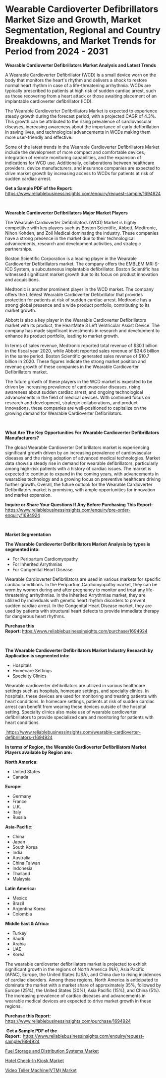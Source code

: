 <p><h1>Wearable Cardioverter Defibrillators Market Size and Growth, Market Segmentation, Regional and Country Breakdowns, and Market Trends for Period from 2024 -  2031</h1></p><p><strong>Wearable Cardioverter Defibrillators Market Analysis and Latest Trends</strong></p>
<p><p>A Wearable Cardioverter Defibrillator (WCD) is a small device worn on the body that monitors the heart's rhythm and delivers a shock to restore normal heart rhythm in case of a life-threatening arrhythmia. WCDs are typically prescribed to patients at high risk of sudden cardiac arrest, such as those recovering from a heart attack or those awaiting placement of an implantable cardioverter defibrillator (ICD).</p><p>The Wearable Cardioverter Defibrillators Market is expected to experience steady growth during the forecast period, with a projected CAGR of 4.3%. This growth can be attributed to the rising prevalence of cardiovascular diseases, increasing awareness about the importance of early defibrillation in saving lives, and technological advancements in WCDs making them more user-friendly and effective.</p><p>Some of the latest trends in the Wearable Cardioverter Defibrillators Market include the development of more compact and comfortable devices, integration of remote monitoring capabilities, and the expansion of indications for WCD use. Additionally, collaborations between healthcare providers, device manufacturers, and insurance companies are expected to drive market growth by increasing access to WCDs for patients at risk of sudden cardiac arrest.</p></p>
<p><strong>Get a Sample PDF of the Report:&nbsp;</strong> <a href="https://www.reliablebusinessinsights.com/enquiry/request-sample/1694924">https://www.reliablebusinessinsights.com/enquiry/request-sample/1694924</a></p>
<p>&nbsp;</p>
<p><strong>Wearable Cardioverter Defibrillators Major Market Players</strong></p>
<p><p>The Wearable Cardioverter Defibrillators (WCD) Market is highly competitive with key players such as Boston Scientific, Abbott, Medtronic, Nihon Kohden, and Zoll Medical dominating the industry. These companies have a strong presence in the market due to their technological advancements, research and development activities, and strategic partnerships.</p><p>Boston Scientific Corporation is a leading player in the Wearable Cardioverter Defibrillators market. The company offers the EMBLEM MRI S-ICD System, a subcutaneous implantable defibrillator. Boston Scientific has witnessed significant market growth due to its focus on product innovation and acquisitions.</p><p>Medtronic is another prominent player in the WCD market. The company offers the LifeVest Wearable Cardioverter Defibrillator that provides protection for patients at risk of sudden cardiac arrest. Medtronic has a strong global presence and a wide product portfolio, contributing to its market growth.</p><p>Abbott is also a key player in the Wearable Cardioverter Defibrillators market with its product, the HeartMate 3 Left Ventricular Assist Device. The company has made significant investments in research and development to enhance its product portfolio, leading to market growth.</p><p>In terms of sales revenue, Medtronic reported total revenue of $30.1 billion in the fiscal year 2020, while Abbott reported sales revenue of $34.6 billion in the same period. Boston Scientific generated sales revenue of $10.7 billion in 2020. These figures indicate the strong market position and revenue growth of these companies in the Wearable Cardioverter Defibrillators market.</p><p>The future growth of these players in the WCD market is expected to be driven by increasing prevalence of cardiovascular diseases, rising awareness about sudden cardiac arrest, and ongoing technological advancements in the field of medical devices. With continued focus on research and development, strategic collaborations, and product innovations, these companies are well-positioned to capitalize on the growing demand for Wearable Cardioverter Defibrillators.</p></p>
<p>&nbsp;</p>
<p><strong>What Are The Key Opportunities For Wearable Cardioverter Defibrillators Manufacturers?</strong></p>
<p><p>The global Wearable Cardioverter Defibrillators market is experiencing significant growth driven by an increasing prevalence of cardiovascular diseases and the rising adoption of advanced medical technologies. Market data shows a steady rise in demand for wearable defibrillators, particularly among high-risk patients with a history of cardiac issues. The market is expected to continue to expand in the coming years, with advancements in wearables technology and a growing focus on preventive healthcare driving further growth. Overall, the future outlook for the Wearable Cardioverter Defibrillators market is promising, with ample opportunities for innovation and market expansion.</p></p>
<p><strong>Inquire or Share Your Questions If Any Before Purchasing This Report:</strong> <a href="https://www.reliablebusinessinsights.com/enquiry/pre-order-enquiry/1694924">https://www.reliablebusinessinsights.com/enquiry/pre-order-enquiry/1694924</a></p>
<p>&nbsp;</p>
<p><strong>Market Segmentation</strong></p>
<p><strong>The Wearable Cardioverter Defibrillators Market Analysis by types is segmented into:</strong></p>
<p><ul><li>For Peripartum Cardiomyopathy</li><li>For Inherited Arrythmias</li><li>For Congenital Heart Disease</li></ul></p>
<p><p>Wearable Cardioverter Defibrillators are used in various markets for specific cardiac conditions. In the Peripartum Cardiomyopathy market, they can be worn by women during and after pregnancy to monitor and treat any life-threatening arrhythmias. In the Inherited Arrythmias market, they are utilized by individuals with genetic heart rhythm disorders to prevent sudden cardiac arrest. In the Congenital Heart Disease market, they are used by patients with structural heart defects to provide immediate therapy for dangerous heart rhythms.</p></p>
<p><strong>Purchase this Report:&nbsp;</strong><a href="https://www.reliablebusinessinsights.com/purchase/1694924">https://www.reliablebusinessinsights.com/purchase/1694924</a></p>
<p>&nbsp;</p>
<p><strong>The Wearable Cardioverter Defibrillators Market Industry Research by Application is segmented into:</strong></p>
<p><ul><li>Hospitals</li><li>Homecare Settings</li><li>Specialty Clinics</li></ul></p>
<p><p>Wearable cardioverter defibrillators are utilized in various healthcare settings such as hospitals, homecare settings, and specialty clinics. In hospitals, these devices are used for monitoring and treating patients with heart conditions. In homecare settings, patients at risk of sudden cardiac arrest can benefit from wearing these devices outside of the hospital setting. Specialty clinics also make use of wearable cardioverter defibrillators to provide specialized care and monitoring for patients with heart conditions.</p></p>
<p><a href="https://www.reliablebusinessinsights.com/wearable-cardioverter-defibrillators-r1694924">&nbsp;https://www.reliablebusinessinsights.com/wearable-cardioverter-defibrillators-r1694924</a></p>
<p><strong>In terms of Region, the Wearable Cardioverter Defibrillators Market Players available by Region are:</strong></p>
<p>
    <p> <strong> North America: </strong>
        <ul>
            <li>United States</li>
            <li>Canada</li>
        </ul>
        </p> 
    <p> <strong> Europe: </strong>
        <ul>
            <li>Germany</li>
            <li>France</li>
            <li>U.K.</li>
            <li>Italy</li>
            <li>Russia</li>
        </ul>
        </p> 
    <p> <strong> Asia-Pacific: </strong>
        <ul>
            <li>China</li>
            <li>Japan</li>
            <li>South Korea</li>
            <li>India</li>
            <li>Australia</li>
            <li>China Taiwan</li>
            <li>Indonesia</li>
            <li>Thailand</li>
            <li>Malaysia</li>
        </ul>
        </p> 
    <p> <strong> Latin America: </strong>
        <ul>
            <li>Mexico</li>
            <li>Brazil</li>
            <li>Argentina Korea</li>
            <li>Colombia</li>
        </ul>
        </p> 
    <p> <strong> Middle East & Africa: </strong>
        <ul>
            <li>Turkey</li>
            <li>Saudi</li>
            <li>Arabia</li>
            <li>UAE</li>
            <li>Korea</li>
        </ul>
    </p>
    </p>
<p><p>The wearable cardioverter defibrillators market is projected to exhibit significant growth in the regions of North America (NA), Asia Pacific (APAC), Europe, the United States (USA), and China due to rising incidences of cardiac disorders. Among these regions, North America is anticipated to dominate the market with a market share of approximately 35%, followed by Europe (25%), the United States (20%), Asia Pacific (15%), and China (5%). The increasing prevalence of cardiac diseases and advancements in wearable medical devices are expected to drive market growth in these regions.</p></p>
<p><strong>Purchase this Report: </strong><a href="https://www.reliablebusinessinsights.com/purchase/1694924">https://www.reliablebusinessinsights.com/purchase/1694924</a></p>
<p>&nbsp;<strong>Get a Sample PDF of the Report:&nbsp;&nbsp;</strong><a href="https://www.reliablebusinessinsights.com/enquiry/request-sample/1694924">https://www.reliablebusinessinsights.com/enquiry/request-sample/1694924</a></p>
<p><strong></strong></p>
<p><p><a href="https://github.com/okotobwrhuteie/Market-Research-Report-List-3/blob/main/fuel-storage-and-distribution-systems-market.md">Fuel Storage and Distribution Systems Market</a></p><p><a href="https://github.com/phuonganhit041011/Market-Research-Report-List-1/blob/main/hotel-check-in-kiosk-market.md">Hotel Check-In Kiosk Market</a></p><p><a href="https://github.com/LeilaniWyman2021/Market-Research-Report-List-1/blob/main/video-teller-machinevtm-market.md">Video Teller Machine(VTM) Market</a></p></p>